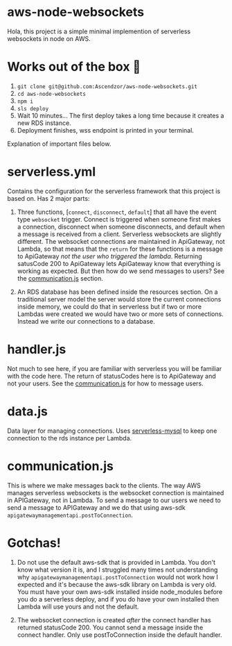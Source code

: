 # aws-node-websockets

Hola, this project is a simple minimal implemention of serverless websockets in node on AWS.

# Works out of the box 🦄

1) `git clone git@github.com:Ascendzor/aws-node-websockets.git`
2) `cd aws-node-websockets`
3) `npm i`
4) `sls deploy`
5) Wait 10 minutes... The first deploy takes a long time because it creates a new RDS instance.
6) Deployment finishes, wss endpoint is printed in your terminal.

Explanation of important files below.

# serverless.yml
Contains the configuration for the serverless framework that this project is based on. Has 2 major parts:

1) Three functions, [`connect`, `disconnect`, `default`] that all have the event type `websocket` trigger. Connect is triggered when someone first makes a connection, disconnect when someone disconnects, and default when a message is received from a client. Serverless websockets are slightly different. The websocket connections are maintained in ApiGateway, not Lambda, so that means that the `return` for these functions is a message to ApiGateway *not the user who triggered the lambda*. Returning satusCode 200 to ApiGateway lets ApiGateway know that everything is working as expected. But then how do we send messages to users? See the [communication.js](https://github.com/Ascendzor/aws-node-websockets/blob/master/readme.md#communicationjs) section.

2) An RDS database has been defined inside the resources section. On a traditional server model the server would store the current connections inside memory, we could do that in serverless but if two or more Lambdas were created we would have two or more sets of connections. Instead we write our connections to a database.

# handler.js
Not much to see here, if you are familiar with serverless you will be familiar with the code here. The return of statusCodes here is to ApiGateway and not your users. See the [communication.js](https://github.com/Ascendzor/aws-node-websockets/blob/master/readme.md#communicationjs) for how to message users.

# data.js
Data layer for managing connections. Uses [serverless-mysql](https://github.com/jeremydaly/serverless-mysql) to keep one connection to the rds instance per Lambda.

# communication.js
This is where we make messages back to the clients. The way AWS manages serverless websockets is the websocket connection is maintained in APIGateway, not in Lambda. To send a message to our users we need to send a message to APIGateway and we do that using aws-sdk `apigatewaymanagementapi.postToConnection`.

# Gotchas!
1) Do not use the default aws-sdk that is provided in Lambda. You don't know what version it is, and I struggled many times not understanding why `apigatewaymanagementapi.postToConnection` would not work how I expected and it's because the aws-sdk library on Lambda is very old. You must have your own aws-sdk installed inside node_modules before you do a serverless deploy, and if you do have your own installed then Lambda will use yours and not the default.

2) The websocket connection is created *after* the connect handler has returned statusCode 200. You cannot send a message inside the connect handler. Only use postToConnection inside the default handler.

